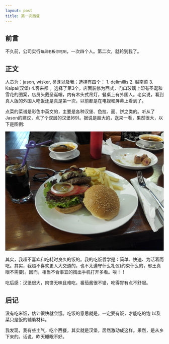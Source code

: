 ```yaml
---
layout: post
title: 第一次西餐
---
```


## 前言

不久前，公司实行`每周老板你吃制`，一次四个人。第二次，就轮到我了。

## 正文

人员为：jason, wisker, 吴含以及我；选择有四个： 1. delimillis  2. 越南菜 3. Kaipai(汉堡) 4.客来都 。选择了第3个，店面装修为西式，门口玻璃上印有圣诞和雪花的图案，店员头戴圣诞帽，内有木头式吊灯，餐桌上有外国人。老实说，看到真人版的外国人吃饭还是真是第一次，以前都是在电视和屏幕上看到了。

点菜的菜谱是彩色中英文的，主要是各种汉堡、色拉、面、饼之类的。听从了Jason的建议，点了个双层的汉堡(69)。据说是超大的，送来一看，果然很大，以下是图例: 

<div class="pic"> <img src="/assets/images/west.jpg"></div>

其实，我超不喜欢和吃耗时良久的饭的。我的吃饭哲学是：简单、快速、为活着而吃。其实，我超不喜欢更人大交道的，也不太遵守什么礼仪(约束什么的，邪王真眼不需要)。因而，相当不合事宜的掏出手机打开多看。唉！！

吃后感：汉堡很大，肉饼无味且难吃，番茄酱很不错，吃得胃有点不舒服。

## 后记

没有吃米饭，估计很快就会饿。吃饭的意思就是，一定要有饭，才能吃的饱 以及 菜只是饭的辅助材料。

我发现，我有些土气，吃个西餐，其实就是汉堡，居然激动成这样。果然，是从乡下来的。话说，昨天睡眠不好。
